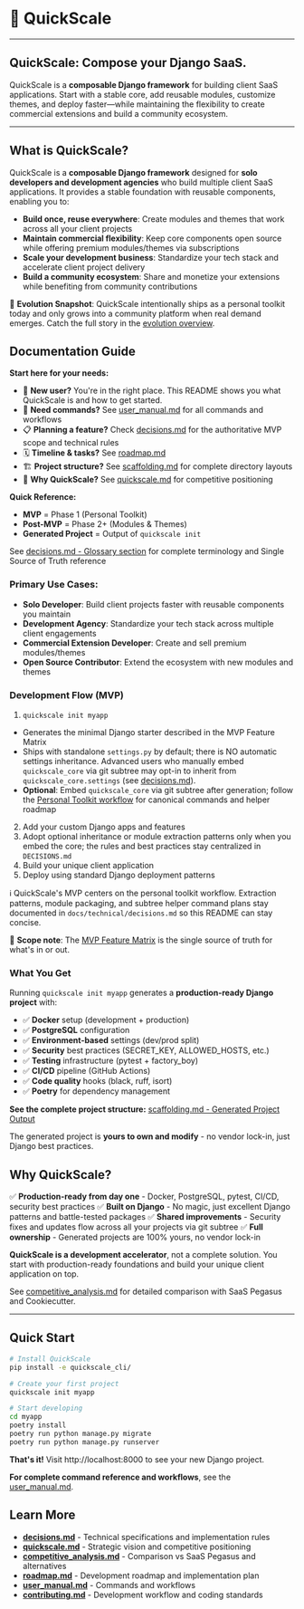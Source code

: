 # 🚀 QuickScale

<!-- 
README.md - User-Focused Introduction

PURPOSE: This file serves as the first contact point for users, developers, and evaluators visiting the QuickScale project.

CONTENT GUIDELINES:
- Keep content user-facing and accessible to newcomers
- Focus on "what" and "how to get started" rather than "why" or technical details  
- Include quick examples and development workflows
- Avoid deep architectural explanations (those belong in DECISIONS.md)
- Avoid competitive analysis or strategic context (those belong in QUICKSCALE.md)
- Maximum length: ~200 lines to ensure quick readability
- Link to other documents for detailed information

TARGET AUDIENCE: New users, potential adopters, GitHub visitors, developers evaluating QuickScale
-->

---

## QuickScale: Compose your Django SaaS.

QuickScale is a **composable Django framework** for building client SaaS applications. Start with a stable core, add reusable modules, customize themes, and deploy faster—while maintaining the flexibility to create commercial extensions and build a community ecosystem.

---

## What is QuickScale?

QuickScale is a **composable Django framework** designed for **solo developers and development agencies** who build multiple client SaaS applications. It provides a stable foundation with reusable components, enabling you to:

- **Build once, reuse everywhere**: Create modules and themes that work across all your client projects
- **Maintain commercial flexibility**: Keep core components open source while offering premium modules/themes via subscriptions
- **Scale your development business**: Standardize your tech stack and accelerate client project delivery
- **Build a community ecosystem**: Share and monetize your extensions while benefiting from community contributions

🧭 **Evolution Snapshot**: QuickScale intentionally ships as a personal toolkit today and only grows into a community platform when real demand emerges. Catch the full story in the [evolution overview](./docs/overview/quickscale.md#evolution-strategy-personal-toolkit-first).

## Documentation Guide

**Start here for your needs:**
- 📖 **New user?** You're in the right place. This README shows you what QuickScale is and how to get started.
- 🔧 **Need commands?** See [user_manual.md](./docs/technical/user_manual.md) for all commands and workflows
- 📋 **Planning a feature?** Check [decisions.md](./docs/technical/decisions.md) for the authoritative MVP scope and technical rules
- 🗓️ **Timeline & tasks?** See [roadmap.md](./docs/technical/roadmap.md)
- 🏗️ **Project structure?** See [scaffolding.md](./docs/technical/scaffolding.md) for complete directory layouts
- 🎯 **Why QuickScale?** See [quickscale.md](./docs/overview/quickscale.md) for competitive positioning

**Quick Reference:**
- **MVP** = Phase 1 (Personal Toolkit)
- **Post-MVP** = Phase 2+ (Modules & Themes)
- **Generated Project** = Output of `quickscale init`

See [decisions.md - Glossary section](./docs/technical/decisions.md#document-responsibilities-short) for complete terminology and Single Source of Truth reference


### Primary Use Cases:
- **Solo Developer**: Build client projects faster with reusable components you maintain
- **Development Agency**: Standardize your tech stack across multiple client engagements  
- **Commercial Extension Developer**: Create and sell premium modules/themes
- **Open Source Contributor**: Extend the ecosystem with new modules and themes

### Development Flow (MVP)
1. `quickscale init myapp`
  - Generates the minimal Django starter described in the MVP Feature Matrix
  - Ships with standalone `settings.py` by default; there is NO automatic settings inheritance. Advanced users who manually embed `quickscale_core` via git subtree may opt-in to inherit from `quickscale_core.settings` (see [decisions.md](./docs/technical/decisions.md#mvp-feature-matrix-authoritative)).
  - **Optional**: Embed `quickscale_core` via git subtree after generation; follow the [Personal Toolkit workflow](./docs/technical/decisions.md#integration-note-personal-toolkit-git-subtree) for canonical commands and helper roadmap
2. Add your custom Django apps and features
3. Adopt optional inheritance or module extraction patterns only when you embed the core; the rules and best practices stay centralized in `DECISIONS.md`
4. Build your unique client application
5. Deploy using standard Django deployment patterns

ℹ️ QuickScale's MVP centers on the personal toolkit workflow. Extraction patterns, module packaging, and subtree helper command plans stay documented in `docs/technical/decisions.md` so this README can stay concise.

🔎 **Scope note**: The [MVP Feature Matrix](./docs/technical/decisions.md#mvp-feature-matrix-authoritative) is the single source of truth for what's in or out.

### What You Get

Running `quickscale init myapp` generates a **production-ready Django project** with:

- ✅ **Docker** setup (development + production)
- ✅ **PostgreSQL** configuration
- ✅ **Environment-based** settings (dev/prod split)
- ✅ **Security** best practices (SECRET_KEY, ALLOWED_HOSTS, etc.)
- ✅ **Testing** infrastructure (pytest + factory_boy)
- ✅ **CI/CD** pipeline (GitHub Actions)
- ✅ **Code quality** hooks (black, ruff, isort)
- ✅ **Poetry** for dependency management

**See the complete project structure:** [scaffolding.md - Generated Project Output](./docs/technical/scaffolding.md#5-generated-project-output)

The generated project is **yours to own and modify** - no vendor lock-in, just Django best practices.

## Why QuickScale?

✅ **Production-ready from day one** - Docker, PostgreSQL, pytest, CI/CD, security best practices
✅ **Built on Django** - No magic, just excellent Django patterns and battle-tested packages
✅ **Shared improvements** - Security fixes and updates flow across all your projects via git subtree
✅ **Full ownership** - Generated projects are 100% yours, no vendor lock-in

**QuickScale is a development accelerator**, not a complete solution. You start with production-ready foundations and build your unique client application on top.

See [competitive_analysis.md](./docs/overview/competitive_analysis.md) for detailed comparison with SaaS Pegasus and Cookiecutter.

---


## Quick Start

```bash
# Install QuickScale
pip install -e quickscale_cli/

# Create your first project
quickscale init myapp

# Start developing
cd myapp
poetry install
poetry run python manage.py migrate
poetry run python manage.py runserver
```

**That's it!** Visit http://localhost:8000 to see your new Django project.

**For complete command reference and workflows**, see the [user_manual.md](./docs/technical/user_manual.md).

## Learn More

- **[decisions.md](./docs/technical/decisions.md)** - Technical specifications and implementation rules
- **[quickscale.md](./docs/overview/quickscale.md)** - Strategic vision and competitive positioning
- **[competitive_analysis.md](./docs/overview/competitive_analysis.md)** - Comparison vs SaaS Pegasus and alternatives
- **[roadmap.md](./docs/technical/roadmap.md)** - Development roadmap and implementation plan
- **[user_manual.md](./docs/technical/user_manual.md)** - Commands and workflows
- **[contributing.md](./docs/contrib/contributing.md)** - Development workflow and coding standards

